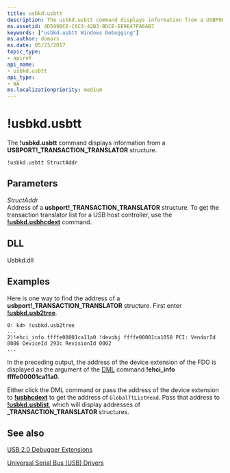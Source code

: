 ```yaml
---
title: usbkd.usbtt
description: The usbkd.usbtt command displays information from a USBPORT _TRANSACTION_TRANSLATOR structure.
ms.assetid: 4D599BCE-C6C3-42B3-BDCE-EE9E47FA6AB7
keywords: ["usbkd.usbtt Windows Debugging"]
ms.author: domars
ms.date: 05/23/2017
topic_type:
- apiref
api_name:
- usbkd.usbtt
api_type:
- NA
ms.localizationpriority: medium
---
```


# !usbkd.usbtt


The **!usbkd.usbtt** command displays information from a **USBPORT!\_TRANSACTION\_TRANSLATOR** structure.

```
!usbkd.usbtt StructAddr
```

## <span id="ddk__devobj_dbg"></span><span id="DDK__DEVOBJ_DBG"></span>Parameters


<span id="_______StructAddr______"></span><span id="_______structaddr______"></span><span id="_______STRUCTADDR______"></span> *StructAddr*   
Address of a **usbport!\_TRANSACTION\_TRANSLATOR** structure. To get the transaction translator list for a USB host controller, use the [**!usbkd.usbhcdext**](-usbkd-usbhcdext.md) command.

## <span id="DLL"></span><span id="dll"></span>DLL


Usbkd.dll

Examples
--------

Here is one way to find the address of a **usbport!\_TRANSACTION\_TRANSLATOR** structure. First enter [**!usbkd.usb2tree**](-usbkd-usb2tree.md).

```
0: kd> !usbkd.usb2tree
...
2)!ehci_info ffffe00001ca11a0 !devobj ffffe00001ca1050 PCI: VendorId 8086 DeviceId 293c RevisionId 0002 
...
```

In the preceding output, the address of the device extension of the FDO is displayed as the argument of the [DML](debugger-markup-language-commands.md) command **!ehci\_info ffffe00001ca11a0**.

Either click the DML command or pass the address of the device extension to [**!usbhcdext**](https://msdn.microsoft.com/library/windows/hardware/dn367072) to get the address of `GlobalTtListHead`. Pass that address to [**!usbkd.usblist**](-usbkd-usblist.md), which will display addresses of **\_TRANSACTION\_TRANSLATOR** structures.

## <span id="see_also"></span>See also


[USB 2.0 Debugger Extensions](usb-2-0-extensions.md)

[Universal Serial Bus (USB) Drivers](http://go.microsoft.com/fwlink/p?LinkID=227351)

 

 






